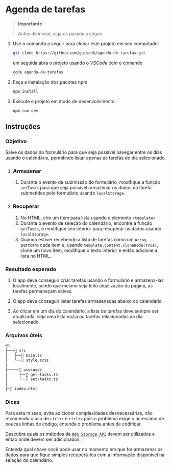 # Agenda de tarefas

> **Importante**
>
> Antes de iniciar, siga os passos a seguir

1. Use o comando a seguir para clonar este projeto em seu computador

   ```sh
   git clone https://github.com/guiseek/agenda-de-tarefas.git
   ```

   em seguida abra o projeto usando o _VSCode_ com o comando

   ```sh
   code agenda-de-tarefas
   ```

1. Faça a instalação dos pacotes npm

   ```sh
   npm install
   ```

1. Execute o projeto em modo de desenvolvimento
   ```sh
   npm run dev
   ```

## Instruções

### Objetivo

Salve os dados do formulário para que seja possível navegar entre os dias usando o calendário, permitindo listar apenas as tarefas do dia selecionado.

1. ### Armazenar

   1. Durante o evento de submissão do formulário, modifique a função `setTasks` para que seja possível armazenar os dados da tarefa submetidos pelo formulário usando `localStorage`.

1. ### Recuperar
   1. No HTML, crie um item para lista usando o elemento `<template>`.
   1. Durante o evento de seleção do calendário, encontre a função `getTasks`, e modifique seu interior para recuperar os dados usando `localStorage`.
   1. Quando estiver recebendo a lista de tarefas como um `Array`, percorra cada item e, usando `template.content.cloneNode(true)`, clone um novo item, modifique o texto interior e então adicione a lista no HTML.


### Resultado esperado
1. O app deve conseguir criar tarefas usando o formulário e armazena-las localmente, sendo que mesmo seja feito atualização da página, as tarefas permaneçam salvas.

1. O app deve conseguir listar tarefas armazenadas abaixo do calendário


1. Ao clicar em um dia do calendário, a lista de tarefas deve sempre ser atualizada, seja uma lista vazia ou tarefas relacionadas ao dia selecionado.

### Arquivos úteis

```sh
📦
├───📂 src
│   ├──📜 main.ts
│   └──📜 style.scss
│
├─────📂 usecases
│     ├──📜 get-tasks.ts
│     └──📜 set-tasks.ts
│
├─📜 index.html
```

### Dicas

Para esta missao, evite adicionar complexidades desnecessárias, não recomendo o uso de `ctrl+c` e `ctrl+v` pois o problema exige o acrescimo de poucas linhas de código, entenda o problema antes de codificar.

Descubra quais os métodos da [`Web Storage API`](https://developer.mozilla.org/pt-BR/docs/Web/API/Storage) devem ser utilizados e então onde devem ser adicionados.

Entenda qual chave você pode usar no momento em que for armazenar os dados para que fique simples recuperá-los com a informação disponível na seleção do calendário.
